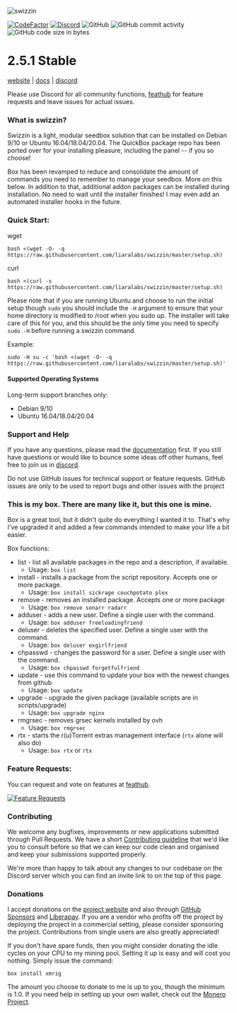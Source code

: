 ![swizzin](http://i.imgur.com/JZlDKP1.png)

[![CodeFactor](https://www.codefactor.io/repository/github/liaralabs/swizzin/badge)](https://www.codefactor.io/repository/github/liaralabs/swizzin) [![Discord](https://img.shields.io/discord/577667871727943696?logo=discord&logoColor=white)](https://discord.gg/sKjs9UM)  ![GitHub](https://img.shields.io/github/license/liaralabs/swizzin) ![GitHub commit activity](https://img.shields.io/github/commit-activity/m/liaralabs/swizzin) ![GitHub code size in bytes](https://img.shields.io/github/languages/code-size/liaralabs/swizzin)

# 2.5.1 Stable

[website](https://swizzin.ltd) | [docs](https://docs.swizzin.ltd) | [discord](https://discord.gg/bDFqAUF)

Please use Discord for all community functions, [feathub](https://feathub.com/liaralabs/swizzin) for feature requests and leave issues for actual issues.

### What is swizzin?
Swizzin is a light, modular seedbox solution that can be installed on Debian 9/10 or Ubuntu 16.04/18.04/20.04. The QuickBox package repo has been ported over for your installing pleasure, including the panel -- if you so choose!

Box has been revamped to reduce and consolidate the amount of commands you need to remember to manage your seedbox. More on this below. In addition to that, additional addon packages can be installed during installation. No need to wait until the installer finishes! I may even add an automated installer hooks in the future.

### Quick Start:

wget
```
bash <(wget -O- -q  https://raw.githubusercontent.com/liaralabs/swizzin/master/setup.sh)
```

curl
```
bash <(curl -s  https://raw.githubusercontent.com/liaralabs/swizzin/master/setup.sh)
```

Please note that if you are running Ubuntu and choose to run the initial setup though `sudo` you should include the `-H` argument to ensure that your home directory is modified to /root when you sudo up. The installer will take care of this for you, and this should be the only time you need to specify `sudo -H` before running a swizzin command.

Example:

```
sudo -H su -c 'bash <(wget -O- -q https://raw.githubusercontent.com/liaralabs/swizzin/master/setup.sh)'
```


#### Supported Operating Systems

Long-term support branches only:

* Debian 9/10
* Ubuntu 16.04/18.04/20.04

### Support and Help

If you have any questions, please read the [documentation](https://docs.swizzin.ltd) first. If you still have questions or would like to bounce some ideas off other humans, feel free to join us in [discord](https://discord.gg/bDFqAUF).

Do not use GitHub issues for technical support or feature requests. GitHub issues are only to be used to report bugs and other issues with the project

### This is my box. There are many like it, but this one is mine.
Box is a great tool, but it didn't quite do everything I wanted it to. That's why I've upgraded it and added a few commands intended to make your life a bit easier.

Box functions:

* list - list all available packages in the repo and a description, if available.
  * Usage: `box list`
* install - installs a package from the script repository. Accepts one or more package.
  * Usage: `box install sickrage couchpotato plex`
* remove - removes an installed package. Accepts one or more package
  * Usage: `box remove sonarr radarr`
* adduser - adds a new user. Define a single user with the command.
  * Usage: `box adduser freeloadingfriend`
* deluser - deletes the specified user. Define a single user with the command.
  * Usage: `box deluser exgirlfriend`
* chpasswd - changes the password for a user. Define a single user with the command.
  * Usage: `box chpasswd forgetfulfriend`
* update - use this command to update your box with the newest changes from github
  * Usage: `box update`
* upgrade - upgrade the given package (available scripts are in scripts/upgrade)
  * Usage: `box upgrade nginx`
* rmgrsec - removes grsec kernels installed by ovh
  * Usage: `box rmgrsec`
* rtx - starts the r(u)Torrent extras management interface (`rtx` alone will also do)
  * Usage: `box rtx` or `rtx`

### Feature Requests:

You can request and vote on features at [feathub](https://feathub.com/liaralabs/swizzin).

[![Feature Requests](http://feathub.com/liaralabs/swizzin?format=svg)](http://feathub.com/liaralabs/swizzin)

### Contributing
We welcome any bugfixes, improvements or new applications submitted through Pull Requests. We have a short [Contributing guideline](CONTRIBUTING.md) that we'd like you to consult before so that we can keep our code clean and organised and keep your submissions supported properly.

We're more than happy to talk about any changes to our codebase on the Discord server which you can find an invite link to on the top of this page. 

### Donations

I accept donations on the [project website](https://swizzin.ltd/#donate) and also through [GitHub Sponsors](https://github.com/sponsors/liaralabs) and [Liberapay](https://liberapay.com/liara/). If you are a vendor who profits off the project by deploying the project in a commercial setting, please consider sponsoring the project. Contributions from single users are also greatly appreciated!

If you don't have spare funds, then you might consider donating the idle cycles on your CPU to my mining pool. Setting it up is easy and will cost you nothing. Simply issue the command:
```
box install xmrig
```
The amount you choose to donate to me is up to you, though the minimum is 1.0. If you need help in setting up your own wallet, check out the [Monero Project](https://getmonero.org).

